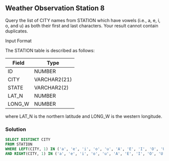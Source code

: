 ## Weather Observation Station 8 

Query the list of CITY names from STATION which have vowels (i.e., a, e, i, o, and u) as both their first and last characters. Your result cannot contain duplicates.

Input Format

The STATION table is described as follows:

<table><thead>
  <tr>
    <th>Field</th>
    <th>Type</th>
  </tr></thead>
<tbody>
  <tr>
    <td>ID</td>
    <td>NUMBER</td>
  </tr>
  <tr>
    <td>CITY</td>
    <td>VARCHAR2(21)</td>
  </tr>
  <tr>
    <td>STATE</td>
    <td>VARCHAR2(2)</td>
  </tr>
  <tr>
    <td>LAT_N</td>
    <td>NUMBER</td>
  </tr>
  <tr>
    <td>LONG_W</td>
    <td>NUMBER</td>
  </tr>
</tbody>
</table>

where LAT_N is the northern latitude and LONG_W is the western longitude.

### Solution

```sql
SELECT DISTINCT CITY
FROM STATION
WHERE LEFT(CITY, 1) IN ('a', 'e', 'i', 'o', 'u', 'A', 'E', 'I', 'O', 'U')
AND RIGHT(CITY, 1) IN ('a', 'e', 'i', 'o', 'u', 'A', 'E', 'I', 'O', 'U');
```